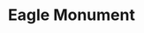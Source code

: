 ---
pid: LLG159
title: Eagle Monument
location_transcription: 20th + Market
zipcode: '19144'
outside_phl: 
neighborhood: Germantown
age: '14'
age_range: 13-19
instagram: 
image_file_name: LLG_159.jpg
proposal_transcription: A 10 foot tall bronze statue of an eagle representing freedom
  + America.
topic: Animals,History,Freedom
topic_summary: 0, 0, 0
type: Sculpture Statue
keywords_other: eagle, bronze
credit: Allen Murphy
image_labels: 
twitter: 
facebook: 
permalink: "/monuments/llg159/"
layout: item-page
---